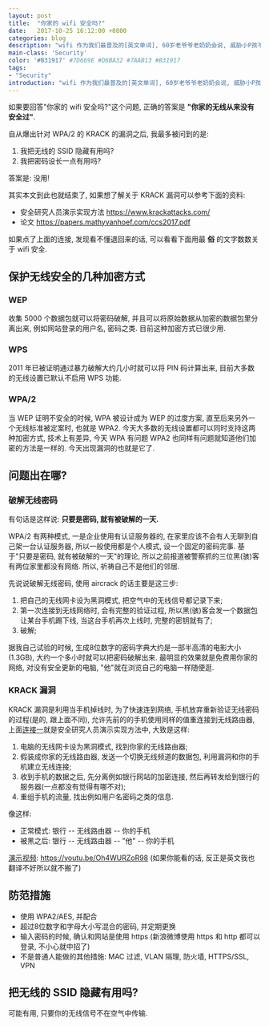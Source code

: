 ```yaml
---
layout: post
title:  "你家的 wifi 安全吗?"
date:   2017-10-25 16:12:00 +0800
categories: blog
description: "wifi 作为我们最普及的[英文单词], 60岁老爷爷老奶奶会说, 威胁小P孩不打开洗手间门拔无线路由器电源管用. 但自从爆出针对 WPA/2 的 KRACK 的漏洞之后, 全世界的 WiFi 一夜之间都不安全了, 别说是你家了."
main-class: 'Security'
color: '#B31917' #7D669E #D6BA32 #7AAB13 #B31917
tags:
- "Security"
introduction: "wifi 作为我们最普及的[英文单词], 60岁老爷爷老奶奶会说, 威胁小P孩不打开洗手间门拔无线路由器电源管用. 但自从爆出针对 WPA/2 的 KRACK 的漏洞之后, 全世界的 WiFi 一夜之间都不安全了, 别说是你家了."
---
```


如果要回答"你家的 wifi 安全吗?"这个问题, 正确的答案是 **"你家的无线从来没有安全过"**.

自从爆出针对 WPA/2 的 KRACK 的漏洞之后, 我最多被问到的是:
1. 我把无线的 SSID 隐藏有用吗?
1. 我把密码设长一点有用吗?

答案是: 没用!

其实本文到此也就结束了, 如果想了解关于 KRACK 漏洞可以参考下面的资料:
- 安全研究人员演示实现方法 https://www.krackattacks.com/
- 论文 https://papers.mathyvanhoef.com/ccs2017.pdf

如果点了上面的连接, 发现看不懂退回来的话, 可以看看下面用最 **俗** 的文字数数关于 wifi 安全.

## 保护无线安全的几种加密方式
### WEP
收集 5000 个数据包就可以将密码破解, 并且可以将原始数据从加密的数据包里分离出来, 例如网站登录的用户名, 密码之类. 目前这种加密方式已很少用.

### WPS
2011 年已被证明通过暴力破解大约几小时就可以将 PIN 码计算出来, 目前大多数的无线设置已默认不启用 WPS 功能.

### WPA/2
当 WEP 证明不安全的时候, WPA 被设计成为 WEP 的过度方案, 直至后来另外一个无线标准被定案时, 也就是 WPA2. 今天大多数的无线设置都可以同时支持这两种加密方式, 技术上有差异, 今天 WPA 有问题 WPA2 也同样有问题就知道他们加密的方法是一样的. 今天出现漏洞的也就是它了.

## 问题出在哪?
### 破解无线密码
有句话是这样说: **只要是密码, 就有被破解的一天.**

WPA/2 有两种模式, 一是企业使用有认证服务器的, 在家里应该不会有人无聊到自己架一台认证服务器, 所以一般使用都是个人模式, 设一个固定的密码完事. 基于"只要是密码, 就有被破解的一天"的理论, 所以之前报道被警察抓的三位黑(骇)客有两位家里都没有网络. 所以, 祈祷自己不是他们的邻居.

先说说破解无线密码, 使用 aircrack 的话主要是这三步:
1. 把自己的无线网卡设为黑洞模式, 把空气中的无线信号都记录下来;
2. 第一次连接到无线网络时, 会有完整的验证过程, 所以黑(骇)客会发一个数据包让某台手机踢下线, 当这台手机再次上线时, 完整的密钥就有了;
3. 破解;

据我自己试验的时候, 生成8位数字的密码字典大约是一部半高清的电影大小(1.3GB), 大约一个多小时就可以把密码破解出来. 最明显的效果就是免费用你家的网络, 对没有安全更新的电脑, "他"就在浏览自己的电脑一样随便逛.

### KRACK 漏洞
KRACK 漏洞是利用当手机掉线时, 为了快速连到网络, 手机放弃重新验证无线密码的过程(是的, 跟上面不同), 允许先前的的手机使用同样的值重连接到无线路由器, 上面[连接一](https://www.krackattacks.com/)就是安全研究人员演示实现方法中, 大致是这样:
1. 电脑的无线网卡设为黑洞模式, 找到你家的无线路由器;
2. 假装成你家的无线路由器, 发送一个切换无线频道的数据包, 利用漏洞和你的手机建立无线连接;
3. 收到手机的数据之后, 先分离例如银行网站的加密连接, 然后再转发给到银行的服务器(一点都没有觉得有哪不对);
4. 重组手机的流量, 找出例如用户名密码之类的信息.

像这样:
- 正常模式: 银行 -- 无线路由器 -- 你的手机
- 被黑之后: 银行 -- 无线路由器 -- "他" -- 你的手机

[演示视频](https://youtu.be/Oh4WURZoR98): https://youtu.be/Oh4WURZoR98 (如果你能看的话, 反正是英文我也翻译不好所以就不搬了)

## 防范措施
- 使用 WPA2/AES, 并配合
- 超过8位数字和字母大小写混合的密码, 并定期更换
- 输入密码的时候, 确认和网站是使用 https (新浪微博使用 https 和 http 都可以登录, 不小心就中招了)
- 不是普通人能做的其他措施: MAC 过滤, VLAN 隔理, 防火墙, HTTPS/SSL, VPN

## 把无线的 SSID 隐藏有用吗?
可能有用, 只要你的无线信号不在空气中传输.
